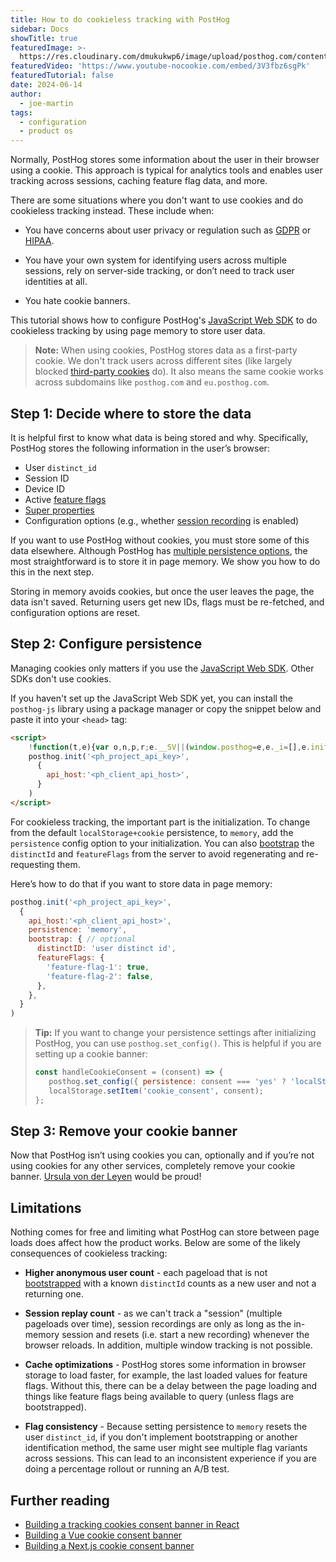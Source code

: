 ```yaml
---
title: How to do cookieless tracking with PostHog
sidebar: Docs
showTitle: true
featuredImage: >-
  https://res.cloudinary.com/dmukukwp6/image/upload/posthog.com/contents/images/cookieless-tracking.png
featuredVideo: 'https://www.youtube-nocookie.com/embed/3V3fbz6sgPk'
featuredTutorial: false
date: 2024-06-14
author:
  - joe-martin
tags:
  - configuration
  - product os
---
```


Normally, PostHog stores some information about the user in their browser using a cookie. This approach is typical for analytics tools and enables user tracking across sessions, caching feature flag data, and more. 

There are some situations where you don't want to use cookies and do cookieless tracking instead. These include when:

- You have concerns about user privacy or regulation such as [GDPR](/docs/integrate/gdpr) or [HIPAA](/docs/privacy/hipaa-compliance).

- You have your own system for identifying users across multiple sessions, rely on server-side tracking, or don’t need to track user identities at all.

- You hate cookie banners.

This tutorial shows how to configure PostHog's [JavaScript Web SDK](/docs/libraries/js) to do cookieless tracking by using page memory to store user data.

> **Note:** When using cookies, PostHog stores data as a first-party cookie. We don't track users across different sites (like largely blocked [third-party cookies](https://en.wikipedia.org/wiki/Third-party_cookies) do). It also means the same cookie works across subdomains like `posthog.com` and `eu.posthog.com`.

<GDPRForm />

## Step 1: Decide where to store the data

It is helpful first to know what data is being stored and why. Specifically, PostHog stores the following information in the user’s browser:

- User `distinct_id`
- Session ID
- Device ID
- Active [feature flags](/docs/user-guides/feature-flags)
- [Super properties](/docs/integrate/client/js#super-properties)
- Configuration options (e.g., whether [session recording](/docs/user-guides/recordings) is enabled)

If you want to use PostHog without cookies, you must store some of this data elsewhere. Although PostHog has [multiple persistence options](/docs/libraries/js#persistence), the most straightforward is to store it in page memory. We show you how to do this in the next step.

Storing in memory avoids cookies, but once the user leaves the page, the data isn't saved. Returning users get new IDs, flags must be re-fetched, and configuration options are reset.

## Step 2: Configure persistence

Managing cookies only matters if you use the [JavaScript Web SDK](/docs/libraries/js). Other SDKs don't use cookies.

If you haven't set up the JavaScript Web SDK yet, you can install the `posthog-js` library using a package manager or copy the snippet below and paste it into your `<head>` tag:

```html
<script>
    !function(t,e){var o,n,p,r;e.__SV||(window.posthog=e,e._i=[],e.init=function(i,s,a){function g(t,e){var o=e.split(".");2==o.length&&(t=t[o[0]],e=o[1]),t[e]=function(){t.push([e].concat(Array.prototype.slice.call(arguments,0)))}}(p=t.createElement("script")).type="text/javascript",p.crossOrigin="anonymous",p.async=!0,p.src=s.api_host.replace(".i.posthog.com","-assets.i.posthog.com")+"/static/array.js",(r=t.getElementsByTagName("script")[0]).parentNode.insertBefore(p,r);var u=e;for(void 0!==a?u=e[a]=[]:a="posthog",u.people=u.people||[],u.toString=function(t){var e="posthog";return"posthog"!==a&&(e+="."+a),t||(e+=" (stub)"),e},u.people.toString=function(){return u.toString(1)+".people (stub)"},o="capture identify alias people.set people.set_once set_config register register_once unregister opt_out_capturing has_opted_out_capturing opt_in_capturing reset isFeatureEnabled onFeatureFlags getFeatureFlag getFeatureFlagPayload reloadFeatureFlags group updateEarlyAccessFeatureEnrollment getEarlyAccessFeatures getActiveMatchingSurveys getSurveys getNextSurveyStep onSessionId".split(" "),n=0;n<o.length;n++)g(u,o[n]);e._i.push([i,s,a])},e.__SV=1)}(document,window.posthog||[]);
    posthog.init('<ph_project_api_key>',
      {
        api_host:'<ph_client_api_host>', 
      }
    )
</script>
```

For cookieless tracking, the important part is the initialization. To change from the default `localStorage+cookie` persistence, to `memory`, add the `persistence` config option to your initialization. You can also [bootstrap](/docs/feature-flags/bootstrapping) the `distinctId` and `featureFlags` from the server to avoid regenerating and re-requesting them.

Here’s how to do that if you want to store data in page memory:

```js
posthog.init('<ph_project_api_key>',
  {
    api_host:'<ph_client_api_host>', 
    persistence: 'memory',
    bootstrap: { // optional
      distinctID: 'user distinct id',
      featureFlags: {
        'feature-flag-1': true,
        'feature-flag-2': false,
      },
    },
  }
)
```

> **Tip:** If you want to change your persistence settings after initializing PostHog, you can use `posthog.set_config()`. This is helpful if you are setting up a cookie banner:
> ```js
> const handleCookieConsent = (consent) => {
>    posthog.set_config({ persistence: consent === 'yes' ? 'localStorage+cookie' : 'memory' });
>    localStorage.setItem('cookie_consent', consent);
> };
> ```

## Step 3: Remove your cookie banner

Now that PostHog isn’t using cookies you can, optionally and if you’re not using cookies for any other services, completely remove your cookie banner. [Ursula von der Leyen](/blog/is-google-analytics-illegal-microsite) would be proud!

## Limitations

Nothing comes for free and limiting what PostHog can store between page loads does affect how the product works. Below are some of the likely consequences of cookieless tracking:

* **Higher anonymous user count** - each pageload that is not [bootstrapped](/docs/feature-flags/bootstrapping) with a known `distinctId` counts as a new user and not a returning one.

* **Session replay count** - as we can't track a "session" (multiple pageloads over time), session recordings are only as long as the in-memory session and resets (i.e. start a new recording) whenever the browser reloads. In addition, multiple window tracking is not possible.

* **Cache optimizations** - PostHog stores some information in browser storage to load faster, for example, the last loaded values for feature flags. Without this, there can be a delay between the page loading and things like feature flags being available to query (unless flags are bootstrapped).

* **Flag consistency** - Because setting persistence to `memory` resets the user `distinct_id`, if you don't implement bootstrapping or another identification method, the same user might see multiple flag variants across sessions. This can lead to an inconsistent experience if you are doing a percentage rollout or running an A/B test.

## Further reading

- [Building a tracking cookies consent banner in React](/tutorials/react-cookie-banner)
- [Building a Vue cookie consent banner](/tutorials/vue-cookie-banner)
- [Building a Next.js cookie consent banner](/tutorials/nextjs-cookie-banner)

<NewsletterForm />